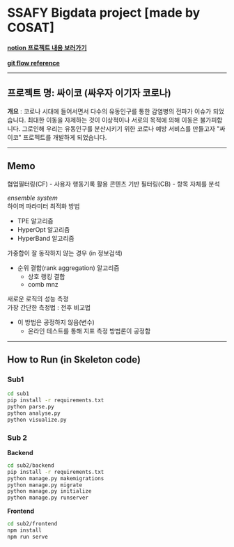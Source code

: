 # SSAFY Bigdata project [made by COSAT]

[**notion 프로젝트 내용 보러가기**](https://www.notion.so/COSAT-98905101fd0740808ed67f1c3551bfa9 "notion으로 이동") <br>
<br>
[**git flow reference**](https://k39335.tistory.com/82 "gitflow 참고")

---

## 프로젝트 명: 싸이코 (싸우자 이기자 코로나)

**개요** : 코로나 시대에 들어서면서 다수의 유동인구를 통한 감염병의 전파가 이슈가 되었습니다. 최대한 이동을 자제하는 것이 이상적이나 서로의 목적에 의해 이동은 불가피합니다. 그로인해 우리는 유동인구를 분산시키기 위한 코로나 예방 서비스를 만들고자 "싸이코" 프로젝트를 개발하게 되었습니다.

---

## Memo

협업필터링(CF) - 사용자 행동기록 활용
콘텐츠 기반 필터링(CB) - 항목 자체를 분석

_ensemble system_<br>
하이퍼 파라미터 최적화 방법

- TPE 알고리즘
- HyperOpt 알고리즘
- HyperBand 알고리즘

가중합이 잘 동작하지 않는 경우
(in 정보검색)

- 순위 결합(rank aggregation) 알고리즘
  - 상호 랭킹 결합
  - comb mnz

새로운 로직의 성능 측정<br>
가장 간단한 측정법 : 전후 비교법<br>

- 이 방법은 공정하지 않음(변수)<br>
  - 온라인 테스트를 통해 지표 측정 방법론이 공정함 <br>

---

## How to Run (in Skeleton code)

### Sub1

```sh
cd sub1
pip install -r requirements.txt
python parse.py
python analyse.py
python visualize.py
```

### Sub 2

**Backend**

```sh
cd sub2/backend
pip install -r requirements.txt
python manage.py makemigrations
python manage.py migrate
python manage.py initialize
python manage.py runserver
```

**Frontend**

```sh
cd sub2/frontend
npm install
npm run serve
```


